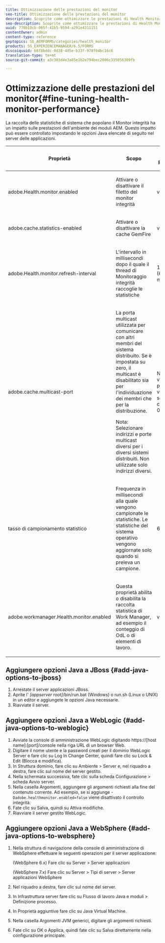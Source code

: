 ```yaml
---
title: Ottimizzazione delle prestazioni del monitor
seo-title: Ottimizzazione delle prestazioni del monitor
description: Scoprite come ottimizzare le prestazioni di Health Monitor
seo-description: Scoprite come ottimizzare le prestazioni di Health Monitor
uuid: 770b10cb-065f-41b5-9594-a291e4311151
contentOwner: admin
content-type: reference
geptopics: SG_AEMFORMS/categories/health_monitor
products: SG_EXPERIENCEMANAGER/6.5/FORMS
discoiquuid: b8f8bddc-0d38-4d5e-b33f-978f04bc16c6
translation-type: tm+mt
source-git-commit: a3c303d4e3a85e1b2e794bec2006c335056309fb

---
```



# Ottimizzazione delle prestazioni del monitor{#fine-tuning-health-monitor-performance}

La raccolta delle statistiche di sistema che popolano il Monitor integrità ha un impatto sulle prestazioni dell&#39;ambiente dei moduli AEM. Questo impatto può essere controllato impostando le opzioni Java elencate di seguito nel server delle applicazioni.

<table>
 <thead>
  <tr>
   <th><p>Proprietà</p></th>
   <th><p>Scopo</p></th>
   <th><p>Valore predefinito</p></th>
  </tr>
 </thead>
 <tbody>
  <tr>
   <td><p>adobe.Health.monitor.enabled</p></td>
   <td><p>Attivare o disattivare il filetto del monitor integrità</p></td>
   <td><p>vero</p></td>
  </tr>
  <tr>
   <td><p>adobe.cache.statistics-enabled</p></td>
   <td><p>Attivare o disattivare la cache GemFire</p></td>
   <td><p>vero</p></td>
  </tr>
  <tr>
   <td><p>adobe.Health.monitor.refresh-interval</p></td>
   <td><p>L'intervallo in millisecondi dopo il quale il thread di Monitoraggio integrità raccoglie le statistiche</p></td>
   <td><p>10 minuti (600.000 millisecondi)</p></td>
  </tr>
  <tr>
   <td><p>adobe.cache.multicast-port</p></td>
   <td><p>La porta multicast utilizzata per comunicare con altri membri del sistema distribuito. Se è impostata su zero, il multicast è disabilitato sia per l'individuazione dei membri che per la distribuzione. </p><p>Nota: Selezionare indirizzi e porte multicast diversi per i diversi sistemi distribuiti. Non utilizzate solo indirizzi diversi.</p></td>
   <td><p>Nessun valore predefinito. I valori validi sono compresi tra 0 e 65535.</p></td>
  </tr>
  <tr>
   <td><p>tasso di campionamento statistico</p></td>
   <td><p>Frequenza in millisecondi alla quale vengono campionate le statistiche. Le statistiche del sistema operativo vengono aggiornate solo quando si preleva un campione.</p></td>
   <td><p>600000</p></td>
  </tr>
  <tr>
   <td><p>adobe.workmanager.Health.monitor.enabled</p></td>
   <td><p>Questa proprietà abilita o disabilita la raccolta statistica di Work Manager, ad esempio il conteggio di OdL o di elementi di lavoro.</p></td>
   <td><p>vero</p></td>
  </tr>
 </tbody>
</table>

## Aggiungere opzioni Java a JBoss {#add-java-options-to-jboss}

1. Arrestate il server applicazioni JBoss.
1. Aprite l&#39; *[appserver root]*/bin/run.bat (Windows) o run.sh (Linux o UNIX) in un editor e aggiungete le opzioni Java necessarie.
1. Riavviate il server.

## Aggiungere opzioni Java a WebLogic {#add-java-options-to-weblogic}

1. Avviate la console di amministrazione WebLogic digitando https://[host name]:[port]/console nella riga URL di un browser Web.
1. Digitare il nome utente e la password creati per il dominio WebLogic Server e fare clic su Log In Change Center, quindi fare clic su Lock &amp; Edit (Blocca e modifica).
1. In Struttura dominio, fare clic su Ambiente > Server e, nel riquadro a destra, fare clic sul nome del server gestito.
1. Nella schermata successiva, fate clic sulla scheda Configurazione > scheda Avvio server.
1. Nella casella Argomenti, aggiungere gli argomenti richiesti alla fine del contenuto corrente. Ad esempio, se si aggiunge - `Dadobe.healthmonitor.enabled=false` viene disattivato il controllo integrità.
1. Fate clic su Salva, quindi su Attiva modifiche.
1. Riavviare il server gestito WebLogic.

## Aggiungere opzioni Java a WebSphere {#add-java-options-to-websphere}

1. Nella struttura di navigazione della console di amministrazione di WebSphere effettuare le seguenti operazioni per il server applicazione:

   (WebSphere 6.x) Fare clic su Server > Server applicazioni

   (WebSphere 7.x) Fare clic su Server > Tipi di server > Server applicazioni WebSphere

1. Nel riquadro a destra, fare clic sul nome del server.
1. In Infrastruttura server fare clic su Flusso di lavoro Java e moduli > Definizione processo.
1. In Proprietà aggiuntive fare clic su Java Virtual Machine.
1. Nella casella Argomenti JVM generici, digitare gli argomenti richiesti.
1. Fate clic su OK o Applica, quindi fate clic su Salva direttamente nella configurazione principale.


